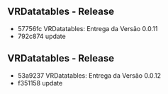 ## VRDatatables - Release 
- 57756fc VRDatatables: Entrega da Versão 0.0.11
- 792c874 update

## VRDatatables - Release 
- 53a9237 VRDatatables: Entrega da Versão 0.0.12
- f351158 update


